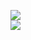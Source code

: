 [![](https://img.shields.io/badge/Made%20With-Github%20Spray-lightgrey.svg?style=for-the-badge&logo=github)](https://github.com/Annihil/github-spray#1130)  
[![](https://i.imgur.com/2DrTn0Z.gif)](https://github.com/Annihil/github-spray)